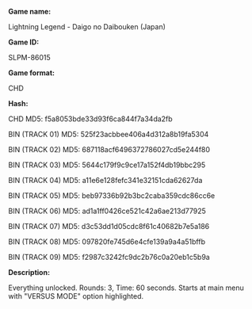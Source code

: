 **Game name:**

Lightning Legend - Daigo no Daibouken (Japan)

**Game ID:**

SLPM-86015

**Game format:**

CHD

**Hash:**

CHD MD5: f5a8053bde33d93f6ca844f7a34da2fb

BIN (TRACK 01) MD5: 525f23acbbee406a4d312a8b19fa5304

BIN (TRACK 02) MD5: 687118acf6496372786027cd5e244f80

BIN (TRACK 03) MD5: 5644c179f9c9ce17a152f4db19bbc295

BIN (TRACK 04) MD5: a11e6e128fefc341e32151cda62627da

BIN (TRACK 05) MD5: beb97336b92b3bc2caba359cdc86cc6e

BIN (TRACK 06) MD5: ad1a1ff0426ce521c42a6ae213d77925

BIN (TRACK 07) MD5: d3c53dd1d05cdc8f61c40682b7e5a186

BIN (TRACK 08) MD5: 097820fe745d6e4cfe139a9a4a51bffb

BIN (TRACK 09) MD5: f2987c3242fc9dc2b76c0a20eb1c5b9a

**Description:**

Everything unlocked. Rounds: 3, Time: 60 seconds. Starts at main menu with "VERSUS MODE" option highlighted.